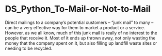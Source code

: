 # DS_Python_To-Mail-or-Not-to-Mail
Direct mailings to a company’s potential customers – “junk mail” to many – can be a very effective way for them to market a product or a service. However, as we all know, much of this junk mail is really of no interest to the people that receive it. Most of it ends up thrown away, not only wasting the money that the company spent on it, but also filling up landfill waste sites or needing to be recycled.
